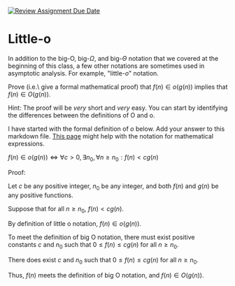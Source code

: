 [![Review Assignment Due Date](https://classroom.github.com/assets/deadline-readme-button-24ddc0f5d75046c5622901739e7c5dd533143b0c8e959d652212380cedb1ea36.svg)](https://classroom.github.com/a/wM4-KOzy)
# Little-o

In addition to the big-O, big-$\Omega$, and big-$\Theta$ notation that
we covered at the beginning of this class, a few other notations are sometimes
used in asymptotic analysis.  For example, "little-$o$" notation.

Prove (i.e.\ give a formal mathematical proof) that $f(n)\in o(g(n))$ implies
that $f(n)\in O(g(n))$.

Hint: The proof will be *very* short and *very* easy. You can start by
identifying the differences between the definitions of O and o.

I have started with the formal definition of $o$ below. Add your answer to this
markdown file. [This
page](https://docs.github.com/en/get-started/writing-on-github/working-with-advanced-formatting/writing-mathematical-expressions)
might help with the notation for mathematical expressions.

$f(n)\in o(g(n)) \iff \forall c>0, \exists n_0, \forall n\ge n_0: f(n) < c g(n)$

Proof: 

Let $c$ be any positive integer, $n_0$ be any integer, and both $f(n)$ and $g(n)$ be any positive functions.

Suppose that for all $n\ge n_0$, $f(n) < cg(n)$.

By definition of little o notation, $f(n)\in o(g(n))$.

To meet the definition of big O notation, there must exist positive constants $c$ and $n_0$ such that $0\le f(n)\le cg(n)$ for all $n\ge n_0$. 

There does exist $c$ and $n_0$ such that $0\le f(n)\le cg(n)$ for all $n\ge n_0$.

Thus, $f(n)$ meets the definition of big O notation, and $f(n)\in O(g(n))$.
